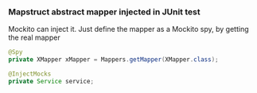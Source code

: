 ### Mapstruct abstract mapper injected in JUnit test
Mockito can inject it.
Just define the mapper as a Mockito spy, by getting the real mapper
```java
@Spy
private XMapper xMapper = Mappers.getMapper(XMapper.class);

@InjectMocks
private Service service;

```
